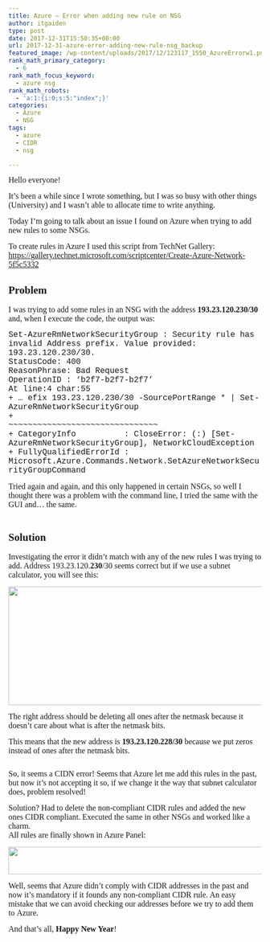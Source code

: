 ```yaml
---
title: Azure – Error when adding new rule on NSG
author: itgaiden
type: post
date: 2017-12-31T15:50:35+00:00
url: 2017-12-31-azure-error-adding-new-rule-nsg_backup
featured_image: /wp-content/uploads/2017/12/123117_1550_AzureErrorw1.png
rank_math_primary_category:
  - 6
rank_math_focus_keyword:
  - azure nsg
rank_math_robots:
  - 'a:1:{i:0;s:5:"index";}'
categories:
  - Azure
  - NSG
tags:
  - azure
  - CIDR
  - nsg

---
```

<span style="font-size: 16px; font-family: Didact Gothic;">Hello everyone!</span>

<span style="font-size: 16px; font-family: Didact Gothic;">It&#8217;s been a while since I wrote something, but I was so busy with other things (University) and I wasn&#8217;t able to allocate time to write anything.</span>

<span style="font-size: 16px; font-family: Didact Gothic;">Today I&#8217;m going to talk about an issue I found on Azure when trying to add new rules to some NSGs.</span>

<span style="font-size: 16px; font-family: Didact Gothic;">To create rules in Azure I used this script from TechNet Gallery: <a href="https://gallery.technet.microsoft.com/scriptcenter/Create-Azure-Network-5f5c5332">https://gallery.technet.microsoft.com/scriptcenter/Create-Azure-Network-5f5c5332</a></span>

## <span style="font-family: Didact Gothic;">Problem</span>

<span style="font-size: 16px; font-family: Didact Gothic;">I was trying to add some rules in an NSG with the address <strong>193.23.120.230/30</strong> and, when I execute the code, the output was:</span>

<span style="font-size: 12pt;"><span style="font-family: Courier New;">Set-AzureRmNetworkSecurityGroup : Security rule has invalid Address prefix. Value provided: 193.23.120.230/30.<br /> StatusCode: 400<br /> ReasonPhrase: Bad Request<br /> OperationID : &#8216;b2f7-b2f7-b2f7&#8217;<br /> At line:4 char:55<br /> + &#8230; efix 193.23.120.230/30 -SourcePortRange * | Set-AzureRmNetworkSecurityGroup<br /> +                                           ~~~~~~~~~~~~~~~~~~~~~~~~~~~~~~~<br /> + CategoryInfo          : CloseError: (:) [Set-AzureRmNetworkSecurityGroup], NetworkCloudException<br /> </span><span style="font-family: Courier New;"> + FullyQualifiedErrorId : Microsoft.Azure.Commands.Network.SetAzureNetworkSecurityGroupCommand</span></span><span style="font-family: Courier New; font-size: 12pt;"><br /> </span>

<span style="font-size: 12pt; font-family: Didact Gothic;">Tried again and again, and this only happened in certain NSGs, so well I thought there was a problem with the command line, I tried the same with the GUI and… the same.</span>

<span style="font-size: 12pt; font-family: Didact Gothic;"><img src="/wp-content/uploads/2017/12/123117_1550_AzureErrorw1.png" alt="" /></span>

## <span style="font-family: Didact Gothic;">Solution</span>

<span style="font-family: Didact Gothic;"><span style="font-size: 12pt;">Investigating the error it didn&#8217;t match with any of the new rules I was trying to add. </span><span style="font-size: 12pt;">Address 193.23.120.<strong>230</strong>/30 seems correct but if we use a subnet calculator, you will see this:</span></span>

<span style="font-size: 12pt;"><img loading="lazy" class="" src="/wp-content/uploads/2017/12/123117_1550_AzureErrorw2.png" alt="" width="554" height="236" /></span>

<span style="font-size: 12pt; font-family: Didact Gothic;">The right address should be deleting all ones after the netmask because it doesn&#8217;t care about what is after the netmask bits.</span>

<span style="font-size: 12pt; font-family: Didact Gothic;">This means that the new address is <strong>193.23.120.228/30 </strong>because we put zeros instead of ones after the netmask bits.</span>

<span style="font-size: 12pt; font-family: Didact Gothic;"><img src="/wp-content/uploads/2017/12/123117_1550_AzureErrorw3.png" alt="" /></span>

<span style="font-size: 12pt; font-family: Didact Gothic;">So, it seems a CIDN error! Seems that Azure let me add this rules in the past, but now it&#8217;s not accepting it so, if we change it the way that subnet calculator does, problem resolved!</span>

<span style="font-family: Didact Gothic;"><span style="font-size: 12pt;">Solution? Had to delete the non-compliant CIDR rules and added the new ones CIDR compliant.</span> <span style="font-size: 12pt;">Executed the same in other NSGs and worked like a charm.</span></span>  
<span style="font-size: 12pt; font-family: Didact Gothic;">All rules are finally shown in Azure Panel:</span>

<span style="font-size: 12pt;"><img loading="lazy" class="" src="/wp-content/uploads/2017/12/123117_1550_AzureErrorw4.png" alt="" width="681" height="55" /></span>

<span style="font-size: 12pt; font-family: Didact Gothic;">Well, seems that Azure didn&#8217;t comply with CIDR addresses in the past and now it&#8217;s mandatory if it founds any non-compliant CIDR rule. An easy mistake that we can avoid checking our addresses before we try to add them to Azure.</span>

<span style="font-size: 12pt; font-family: Didact Gothic;">And that&#8217;s all, <strong>Happy New Year</strong>!</span>